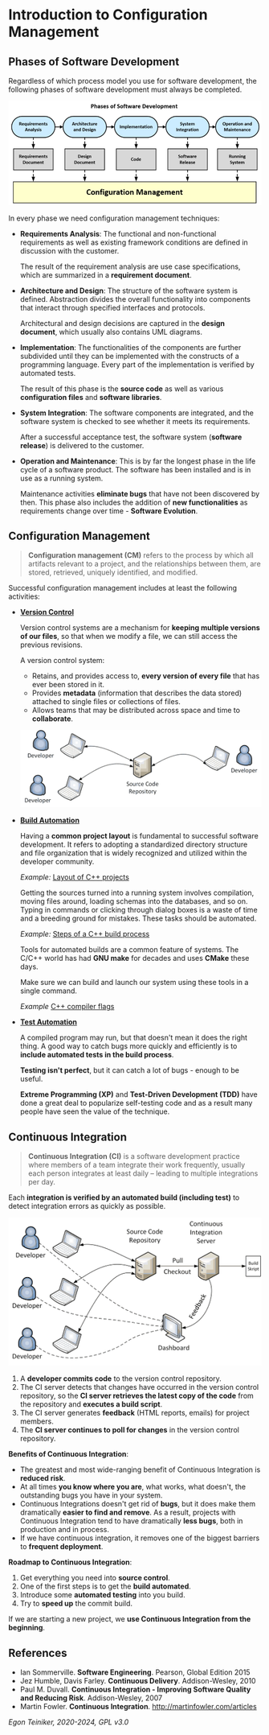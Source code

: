 # Introduction to Configuration Management 

## Phases of Software Development

Regardless of which process model you use for software development, the following phases of 
software development must always be completed.

![Phases of Software Development](figures/PhasesOfSoftwareDevelopment.png)

In every phase we need configuration management techniques:

* **Requirements Analysis**: The functional and non-functional requirements as well as existing 
    framework conditions are defined in discussion with the customer.
    
    The result of the requirement analysis are use case specifications, which are summarized 
    in a **requirement document**.

* **Architecture and Design**: The structure of the software system is defined. Abstraction 
    divides the overall functionality into components that interact through specified interfaces 
    and protocols. 
    
    Architectural and design decisions are captured in the **design document**, which usually 
    also contains UML diagrams.

* **Implementation**: The functionalities of the components are further subdivided until they 
    can be implemented with the constructs of a programming language. Every part of the 
    implementation is verified by automated tests. 
    
    The result of this phase is the **source code** as well as various **configuration files** 
    and **software libraries**.

* **System Integration**: The software components are integrated, and the software system is 
    checked to see whether it meets its requirements. 
    
    After a successful acceptance test, the software system (**software release**) is 
    delivered to the customer. 

* **Operation and Maintenance**: This is by far the longest phase in the life cycle of a software 
    product. The software has been installed and is in use as a running system. 
    
    Maintenance activities **eliminate bugs** that have not been discovered by then. 
    This phase also includes the addition of **new functionalities** as requirements change 
    over time - **Software Evolution**.


## Configuration Management

> **Configuration management (CM)** refers to the process by which all artifacts relevant 
> to a project, and the relationships between them, are stored, retrieved, uniquely 
> identified, and modified.

Successful configuration management includes at least the following activities:

* [**Version Control**](https://github.com/teiniker/teiniker-lectures-computerscience/tree/master/configuration-management/versioning)

    Version control systems are a mechanism for **keeping multiple versions
    of our files**, so that when we modify a file, we can still access the 
    previous revisions.

    A version control system:
    * Retains, and provides access to, **every version of every file** that has 
        ever been stored in it. 
    * Provides **metadata** (information that describes the data stored) attached 
        to single files or collections of files. 
    * Allows teams that may be distributed across space and time to **collaborate**.	

    ![Version Control](figures/VersionControl.png)


* [**Build Automation**](building/cmake/)
    
    Having a **common project layout** is fundamental to successful software 
    development. It refers to adopting a standardized directory structure and 
    file organization that is widely recognized and utilized within the developer 
    community.

    _Example:_ [Layout of C++ projects](building/project-layout/README.md)

    Getting the sources turned into a running system involves compilation, moving 
    files around, loading schemas into the databases, and so on. 
    Typing in commands or clicking through dialog boxes is a waste of time and 
    a breeding ground for mistakes. These tasks should be automated.

    _Example:_ [Steps of a C++ build process](building/build-steps/)

    Tools for automated builds are a common feature of systems. The C/C++ world has 
    had **GNU make** for decades and uses **CMake** these days. 

    Make sure we can build and launch our system using these tools in a single command.

    _Example_ [C++ compiler flags](building/compiler-flags/)
    

* [**Test Automation**](testing/googletest/)
    
    A compiled program may run, but that doesn't mean it does the right thing. 
    A good way to catch bugs more quickly and efficiently is to **include automated 
    tests in the build process**. 

    **Testing isn't perfect**, but it can catch a lot of bugs - enough to be useful. 

    **Extreme Programming (XP)** and **Test-Driven Development (TDD)** have 
    done a great deal to popularize self-testing code and as a result many 
    people have seen the value of the technique.


## Continuous Integration

> **Continuous Integration (CI)** is a software development practice where members 
> of a team integrate their work frequently, usually each person integrates at least 
> daily – leading to multiple integrations per day. 

Each **integration is verified by an automated build (including test)** to 
detect integration errors as quickly as possible.

![Continuous Integration](figures/ContinuousIntegration.png)

1. A **developer commits code** to the version control repository. 
2. The CI server detects that changes have occurred in the version control 
    repository, so the **CI server retrieves the latest copy of the code** 
    from the repository and **executes a build script**. 
3. The CI server generates **feedback** (HTML reports, emails) for project 
    members.
4. The **CI server continues to poll for changes** in the version control 
    repository.

**Benefits of Continuous Integration**:

* The greatest and most wide-ranging benefit of Continuous Integration 
    is **reduced risk**.
* At all times **you know where you are**, what works, what doesn't, the 
    outstanding bugs you have in your system.
* Continuous Integrations doesn't get rid of **bugs**, but it does make 
    them dramatically **easier to find and remove**.
    As a result, projects with Continuous Integration tend to have dramatically 
    **less bugs**, both in production and in process.
* If we have continuous integration, it removes one of the biggest barriers 
    to **frequent deployment**.


**Roadmap to Continuous Integration**:

1. Get everything you need into **source control**.
2. One of the first steps is to get the **build automated**.
3. Introduce some **automated testing** into you build.
4. Try to **speed up** the commit build. 

If we are starting a new project, we **use Continuous Integration from 
the beginning**. 



## References

* Ian Sommerville. **Software Engineering**. Pearson, Global Edition 2015
* Jez Humble, Davis Farley. **Continuous Delivery**. Addison-Wesley, 2010
* Paul M. Duvall. **Continuous Integration - Improving Software Quality and Reducing Risk**. Addison-Wesley, 2007
* Martin Fowler. **Continuous Integration**. http://martinfowler.com/articles

*Egon Teiniker, 2020-2024, GPL v3.0*